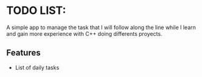 # TODO LIST:
A simple app to manage the task that I will follow along the line while I learn and gain more experience with C++ doing differents proyects.

## Features
* List of daily tasks
